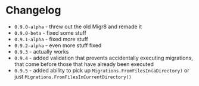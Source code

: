 # Changelog

* `0.9.0-alpha` - threw out the old Migr8 and remade it
* `0.9.0-beta` - fixed some stuff
* `0.9.1-alpha` - fixed more stuff
* `0.9.2-alpha` - even more stuff fixed
* `0.9.3` - actually works
* `0.9.4` - added validation that prevents accidentally executing migrations, that come before those that have already been executed
* `0.9.5` - added ability to pick up `Migrations.FromFilesIn(aDirectory)` or just `Migrations.FromFilesInCurrentDirectory()`
